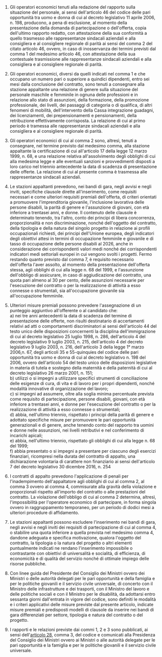 1. Gli operatori economici tenuti alla redazione del rapporto sulla situazione del personale, ai sensi dell'articolo 46 del codice delle pari opportunità tra uomo e donna di cui al decreto legislativo 11 aprile 2006, n. 198, producono, a pena di esclusione, al momento della presentazione della domanda di partecipazione o dell'offerta, copia dell'ultimo rapporto redatto, con attestazione della sua conformità a quello trasmesso alle rappresentanze sindacali aziendali e alla consigliera e al consigliere regionale di parità ai sensi del comma 2 del citato articolo 46, ovvero, in caso di inosservanza dei termini previsti dal comma 1 del medesimo articolo 46, con attestazione della sua contestuale trasmissione alle rappresentanze sindacali aziendali e alla consigliera e al consigliere regionale di parità.

2. Gli operatori economici, diversi da quelli indicati nel comma 1 e che occupano un numero pari o superiore a quindici dipendenti, entro sei mesi dalla conclusione del contratto, sono tenuti a consegnare alla stazione appaltante una relazione di genere sulla situazione del personale maschile e femminile in ognuna delle professioni e in relazione allo stato di assunzioni, della formazione, della promozione professionale, dei livelli, dei passaggi di categoria o di qualifica, di altri fenomeni di mobilità, dell'intervento della Cassa integrazione guadagni, dei licenziamenti, dei prepensionamenti e pensionamenti, della retribuzione effettivamente corrisposta. La relazione di cui al primo periodo è tramessa alle rappresentanze sindacali aziendali e alla consigliera e al consigliere regionale di parità.

3. Gli operatori economici di cui al comma 2 sono, altresì, tenuti a consegnare, nel termine previsto dal medesimo comma, alla stazione appaltante la certificazione di cui all'articolo 17 della legge 12 marzo 1999, n. 68, e una relazione relativa all'assolvimento degli obblighi di cui alla medesima legge e alle eventuali sanzioni e provvedimenti disposti a loro carico nel triennio antecedente la data di scadenza di presentazione delle offerte. La relazione di cui al presente comma è trasmessa alle rappresentanze sindacali aziendali.
4. Le stazioni appaltanti prevedono, nei bandi di gara, negli avvisi e negli inviti, specifiche clausole dirette all'inserimento, come requisiti necessari e come ulteriori requisiti premiali dell'offerta, di criteri orientati a promuovere l'imprenditoria giovanile, l'inclusione lavorativa delle persone disabili, la parità di genere e l'assunzione di giovani, con età inferiore a trentasei anni, e donne. Il contenuto delle clausole è determinato tenendo, tra l'altro, conto dei principi di libera concorrenza, proporzionalità e non discriminazione, nonché dell'oggetto del contratto, della tipologia e della natura del singolo progetto in relazione ai profili occupazionali richiesti, dei principi dell'Unione europea, degli indicatori degli obiettivi attesi in termini di occupazione femminile e giovanile e di tasso di occupazione delle persone disabili al 2026, anche in considerazione dei corrispondenti valori medi nonché dei corrispondenti indicatori medi settoriali europei in cui vengono svolti i progetti. Fermo restando quanto previsto dal comma 7, è requisito necessario dell'offerta l'aver assolto, al momento della presentazione dell'offerta stessa, agli obblighi di cui alla legge n. 68 del 1999, e l'assunzione dell'obbligo di assicurare, in caso di aggiudicazione del contratto, una quota pari almeno al 30 per cento, delle assunzioni necessarie per l'esecuzione del contratto o per la realizzazione di attività a esso connesse o strumentali, sia all'occupazione giovanile sia all'occupazione femminile.
5. Ulteriori misure premiali possono prevedere l'assegnazione di un punteggio aggiuntivo all'offerente o al candidato che:<br>a) nei tre anni antecedenti la data di scadenza del termine di presentazione delle offerte, non risulti destinatario di accertamenti relativi ad atti o comportamenti discriminatori ai sensi dell'articolo 44 del testo unico delle disposizioni concernenti la disciplina dell'immigrazione di cui al decreto legislativo 25 luglio 1998, n. 286, dell'articolo 4 del decreto legislativo 9 luglio 2003, n. 215, dell'articolo 4 del decreto legislativo 9 luglio 2003, n. 216, dell'articolo 3 della legge 1° marzo 2006,n. 67, degli articoli 35 e 55-quinquies del codice delle pari opportunità tra uomo e donna di cui al decreto legislativo n. 198 del 2006, ovvero dell'articolo 54 del testo unico delle disposizioni legislative in materia di tutela e sostegno della maternità e della paternità di cui al decreto legislativo 26 marzo 2001, n. 151;<br>b) utilizzi o si impegni a utilizzare specifici strumenti di conciliazione delle esigenze di cura, di vita e di lavoro per i propri dipendenti, nonché modalità innovative di organizzazione del lavoro;<br>c) si impegni ad assumere, oltre alla soglia minima percentuale prevista come requisito di partecipazione, persone disabili, giovani, con età inferiore a trentasei anni, e donne per l'esecuzione del contratto o per la realizzazione di attività a esso connesse o strumentali;<br>d) abbia, nell'ultimo triennio, rispettato i principi della parità di genere e adottato specifiche misure per promuovere le pari opportunità generazionali e di genere, anche tenendo conto del rapporto tra uomini e donne nelle assunzioni, nei livelli retributivi e nel conferimento di incarichi apicali;<br>e) abbia, nell'ultimo triennio, rispettato gli obblighi di cui alla legge n. 68 del 1999;<br>f) abbia presentato o si impegni a presentare per ciascuno degli esercizi finanziari, ricompresi nella durata del contratto di appalto, una dichiarazione volontaria di carattere non finanziario ai sensi dell'articolo 7 del decreto legislativo 30 dicembre 2016, n. 254
6. I contratti di appalto prevedono l'applicazione di penali per l'inadempimento dell'appaltatore agli obblighi di cui al comma 2, al comma 3 ovvero al comma 4, commisurate alla gravità della violazione e proporzionali rispetto all'importo del contratto o alle prestazioni del contratto. La violazione dell'obbligo di cui al comma 2 determina, altresì, l'impossibilità per l'operatore economico di partecipare, in forma singola ovvero in raggruppamento temporaneo, per un periodo di dodici mesi a ulteriori procedure di affidamento.
7. Le stazioni appaltanti possono escludere l'inserimento nei bandi di gara, negli avvisi e negli inviti dei requisiti di partecipazione di cui al comma 4, o stabilire una quota inferiore a quella prevista nel medesimo comma 4, dandone adeguata e specifica motivazione, qualora l'oggetto del contratto, la tipologia o la natura del progetto o altri elementi puntualmente indicati ne rendano l'inserimento impossibile o contrastante con obiettivi di universalità e socialità, di efficienza, di economicità e di qualità del servizio nonché di ottimale impiego delle risorse pubbliche.
8. Con linee guida del Presidente del Consiglio dei Ministri ovvero dei Ministri o delle autorità delegati per le pari opportunità e della famiglia e per le politiche giovanili e il servizio civile universale, di concerto con il Ministro delle infrastrutture e dei trasporti, con il Ministro del lavoro e delle politiche sociali e con il Ministro per le disabilità, da adottarsi entro sessanta giorni dall'entrata in vigore del codice, sono definiti le modalità e i criteri applicativi delle misure previste dal presente articolo, indicate misure premiali e predisposti modelli di clausole da inserire nei bandi di gara differenziati per settore, tipologia e natura del contratto o del progetto.
9. I rapporti e le relazioni previste dai commi 1, 2 e 3 sono pubblicati, ai sensi dell'[articolo 28](/articolo-28/1), comma 3, del codice e comunicati alla Presidenza del Consiglio dei Ministri ovvero ai Ministri o alle autorità delegate per le pari opportunità e la famiglia e per le politiche giovanili e il servizio civile universale.
